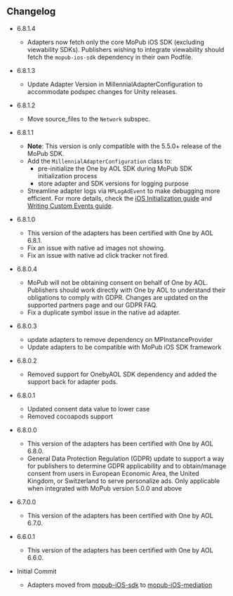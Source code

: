 ## Changelog
* 6.8.1.4
    * Adapters now fetch only the core MoPub iOS SDK (excluding viewability SDKs). Publishers wishing to integrate viewability should fetch the `mopub-ios-sdk` dependency in their own Podfile.

* 6.8.1.3
    * Update Adapter Version in MillennialAdapterConfiguration to accommodate podspec changes for Unity releases.
    
* 6.8.1.2
    * Move source_files to the `Network` subspec. 

* 6.8.1.1
    * **Note**: This version is only compatible with the 5.5.0+ release of the MoPub SDK.
    * Add the `MillennialAdapterConfiguration` class to: 
         * pre-initialize the One by AOL SDK during MoPub SDK initialization process
         * store adapter and SDK versions for logging purpose
    * Streamline adapter logs via `MPLogAdEvent` to make debugging more efficient. For more details, check the [iOS Initialization guide](https://developers.mopub.com/docs/ios/initialization/) and [Writing Custom Events guide](https://developers.mopub.com/docs/ios/custom-events/).

* 6.8.1.0
    * This version of the adapters has been certified with One by AOL 6.8.1.
    * Fix an issue with native ad images not showing.
    * Fix an issue with native ad click tracker not fired.

* 6.8.0.4
    * MoPub will not be obtaining consent on behalf of One by AOL. Publishers should work directly with One by AOL to understand their obligations to comply with GDPR. Changes are updated on the supported partners page and our GDPR FAQ.
    * Fix a duplicate symbol issue in the native ad adapter.
    
* 6.8.0.3
    * update adapters to remove dependency on MPInstanceProvider
    * Update adapters to be compatible with MoPub iOS SDK framework

* 6.8.0.2
  * Removed support for OnebyAOL SDK dependency and added the support back for adapter pods.

* 6.8.0.1
  * Updated consent data value to lower case
  * Removed cocoapods support
    
* 6.8.0.0
   * This version of the adapters has been certified with One by AOL 6.8.0.
   * General Data Protection Regulation (GDPR) update to support a way for publishers to determine GDPR applicability and to obtain/manage consent from users in European Economic Area, the United Kingdom, or Switzerland to serve personalize ads. Only applicable when integrated with MoPub version 5.0.0 and above

 * 6.7.0.0
    * This version of the adapters has been certified with One by AOL 6.7.0.

  * 6.6.0.1
    * This version of the adapters has been certified with One by AOL 6.6.0.

  * Initial Commit
  	* Adapters moved from [mopub-iOS-sdk](https://github.com/mopub/mopub-ios-sdk) to [mopub-iOS-mediation](https://github.com/mopub/mopub-iOS-mediation/)
